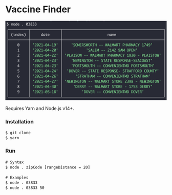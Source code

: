 # Vaccine Finder

![screenshot](https://github.com/schmalzs/vaccine-finder/blob/main/screenshot.png?raw=true)

Requires Yarn and Node.js v14+.

### Installation

```
$ git clone
$ yarn
```

### Run

```
# Syntax
$ node . zipCode [rangeDistance = 20]

# Examples
$ node . 03833
$ node . 03833 50
```
